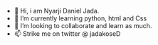 - 👋 Hi, i am Nyarji Daniel Jada. 
- 🌱 I’m currently learning python, html and Css
- 💞️ I’m looking to collaborate and learn as much.
- 📫 Strike me on twitter @ jadakoseD

<!---
Jadashi97/Jadashi97 is a ✨ special ✨ repository because its `README.md` (this file) appears on your GitHub profile.
You can click the Preview link to take a look at your changes.
--->
